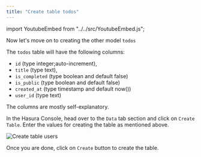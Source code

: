```yaml
---
title: "Create table todos"
---
```


import YoutubeEmbed from "../../src/YoutubeEmbed.js";

<YoutubeEmbed link="https://www.youtube.com/embed/u-5n4gKQQnw" />

Now let's move on to creating the other model `todos`

The `todos` table will have the following columns:

- `id` (type integer;auto-increment), 
- `title` (type text), 
- `is_completed` (type boolean and default false)
- `is_public` (type boolean and default false)
- `created_at` (type timestamp and default now())
- `user_id` (type text) 

The columns are mostly self-explanatory.

In the Hasura Console, head over to the `Data` tab section and click on `Create Table`. Enter the values for creating the table as mentioned above.

![Create table users](https://graphql-engine-cdn.hasura.io/learn-hasura/assets/graphql-hasura/create-table-todos.png)

Once you are done, click on `Create` button to create the table.